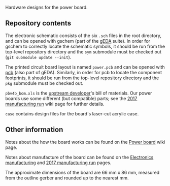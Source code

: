 Hardware designs for the power board.

## Repository contents

The electronic schematic consists of the six `.sch` files in the root directory, and can be opened with gschem (part of the 
[gEDA][geda] suite). In order for gschem to correctly locate the schematic symbols, it should be run from the top-level 
repository directory and the `sym` submodule must be checked out (`git submodule update --init`).

The printed circuit board layout is named `power.pcb` and can be opened with [pcb][geda-pcb] (also part of gEDA). Similarly, 
in order for pcb to locate the component footprints, it should be run from the top-level repository directory and the `pkg` 
submodule must be checked out.

`pbv4b_bom.xls` is the [upstream developer][sr]'s bill of materials. Our power boards use some different (but compatible) 
parts; see the [2017 manufacturing run][wiki-manu-2017] wiki page for further details.

`case` contains design files for the board's laser-cut acrylic case.

## Other information

Notes about the how the board works can be found on the [Power board][wiki-pb] wiki page.

Notes about manufacture of the board can be found on the [Electronics manufacturing][wiki-manu] and [2017 manufacturing 
run][wiki-manu-2017] pages.

The approximate dimensions of the board are 66 mm x 86 mm, measured from the outline gerber and rounded up to the nearest mm.

[sr]: https://studentrobotics.org/
[geda]: http://www.geda-project.org/
[geda-pcb]: http://pcb.geda-project.org/
[wiki-pb]: https://github.com/sourcebots/wiki/wiki/Power-board
[wiki-manu]: https://github.com/sourcebots/wiki/wiki/Electronics-manufacturing
[wiki-manu-2017]: https://github.com/sourcebots/wiki/wiki/2017-manufacturing-run
